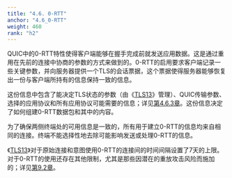 ```yaml
---
title: "4.6. 0-RTT"
anchor: "4.6_0-RTT"
weight: 460
rank: "h2"
---
```


QUIC中的0-RTT特性使得客户端能够在握手完成前就发送应用数据。这是通过重用在先前的连接中协商的参数的方式来做到的。0-RTT的启用要求客户端记录一些关键参数，并向服务器提供一个TLS的会话票据，这个票据使得服务器能够恢复出一份与客户端所持有的信息保持一致的信息。

这份信息中包含了能决定TLS状态的参数（由《[TLS13](https://www.rfc-editor.org/info/rfc8446)》管理）、QUIC传输参数、选择的应用协议和所有应用协议可能需要的信息；详见[第4.6.3章](#4.6.3_Validating_0-RTT_Configuration)。这份信息决定了如何组建0-RTT数据包和其中的内容。

为了确保两侧终端处的可用信息是一致的，所有用于建立0-RTT的信息均来自相同的连接。终端不能选择性地去除可能影响发送或处理0-RTT的信息。

《[TLS13](https://www.rfc-editor.org/info/rfc8446)》对于原始连接和意图使用0-RTT的连接间的时间间隔设置了7天的上限。对于0-RTT的使用还存在其他限制，尤其是那些因潜在的重放攻击风险而施加的；详见[第9.2章](#9.2_Replay_Attacks_with_0-RTT)。
